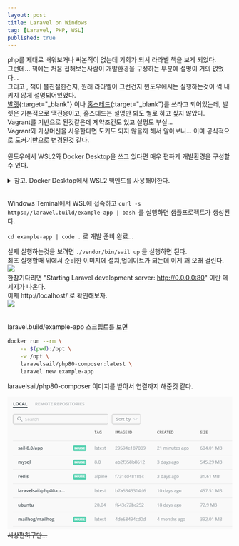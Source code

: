 ```yaml
---
layout: post
title: Laravel on Windows
tag: [Laravel, PHP, WSL]
published: true
---
```



php를 제대로 배워보거나 써본적이 없는데 기회가 되서 라라벨 책을 보게 되었다.  
그런데... 책에는 처음 접해보는사람이 개발환경을 구성하는 부분에 설명이 거의 없었다...  
그리고 , 책이 불친절한건지, 원래 라라벨이 그런건지 윈도우에서는 실행하는것이 썩 내키지 않게 설명되어있었다.  
[발렛](https://laravel.com/docs/8.x/valet){:target="_blank"} 이나 [홈스테드](https://laravel.com/docs/8.x/homestead){:target="_blank"}를 쓰라고 되어있는데, 발렛은 기본적으로 맥전용이고, 홈스테드는  설명만 봐도 별로 하고 싶지 않았다.  
Vagrant를 기반으로 된것같은데 제약조건도 있고 설명도 부실...  
Vagrant와 가상머신을 사용한다면 도커도 되지 않을까 해서 알아보니... 이미 공식적으로 도커기반으로 변경된것 같다.  
<br/>
윈도우에서 WSL2와 Docker Desktop을 쓰고 있다면 매우 편하게 개발환경을 구성할 수 있다.  

<details>
  <summary>
    참고. Docker Desktop에서 WSL2 백엔드를 사용해야한다.
  </summary>
  <p>
    <img src="../img/2020-12-14-laravel%20on%20windows/2020-12-14-14-26-27.png">
  </p>  
</details>

<br/>
  
Windows Teminal에서 WSL에 접속하고 ```curl -s https://laravel.build/example-app | bash ```를 실행하면 샘플프로젝트가 생성된다.  

```cd example-app | code .``` 로 개발 준비 완료...  

실제 실행하는것을 보려면 ```./vendor/bin/sail up``` 을 실행하면 된다.  
최초 실행할때 위에서 준비한 이미지에 설치,업데이트가 되는데 이게 꽤 오래 걸린다.  
![](../img/2020-12-14-laravel%20on%20windows/2020-12-14-14-09-01.png)  
한참기다리면 "Starting Laravel development server: http://0.0.0.0:80" 이란 메세지가 나온다.  
이제 http://localhost/ 로 확인해보자.  
![](../img/2020-12-14-laravel%20on%20windows/2020-12-14-14-07-47.png)  

<br/>
laravel.build/example-app 스크립트를 보면  

```sh
docker run --rm \
    -v $(pwd):/opt \
    -w /opt \
    laravelsail/php80-composer:latest \
    laravel new example-app
```

laravelsail/php80-composer 이미지를 받아서 연결까지 해준것 같다.  

![](../img/2020-12-14-laravel%20on%20windows/2020-12-14-14-19-01.png)  
~~세상편하구만...~~  